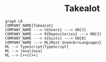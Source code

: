<h1 align="center">Takealot</h1>

```mermaid
graph LR
COMPANY_NAME{Takealot}
COMPANY_NAME ---> U{Users} ---> UN[3]
COMPANY_NAME ---> R{Repositories} ---> RN[3]
COMPANY_NAME ---> G{Gists} ---> GN[8]
COMPANY_NAME ---> ML{Most Used<br>Languages}
ML --> TypeScript[TypeScript]
ML --> Java[Java]
ML --> C++[C++]
```
